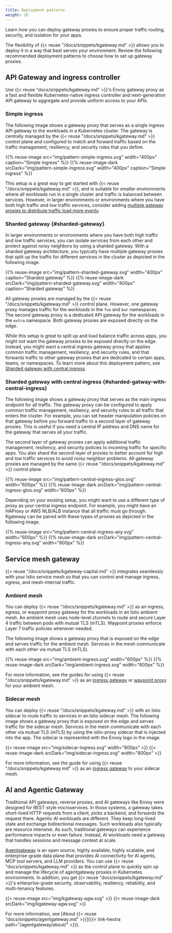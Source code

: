 ```yaml
---
title: Deployment patterns
weight: 20
---
```


Learn how you can deploy gateway proxies to ensure proper traffic routing, security, and isolation for your apps. 

The flexibility of {{< reuse "/docs/snippets/kgateway.md" >}} allows you to deploy it in a way that best serves your environment. Review the following recommended deployment patterns to choose how to set up gateway proxies.

## API Gateway and ingress controller

Use {{< reuse "docs/snippets/kgateway.md" >}}'s Envoy gateway proxy as a fast and flexible Kubernetes-native ingress controller and next-generation API gateway to aggregate and provide uniform access to your APIs. 

### Simple ingress

The following image shows a gateway proxy that serves as a single ingress API gateway to the workloads in a Kubernetes cluster. The gateway is centrally managed by the {{< reuse "/docs/snippets/kgateway.md" >}} control plane and configured to match and forward traffic based on the traffic management, resiliency, and security rules that you define. 

{{% reuse-image src="img/pattern-simple-ingress.svg" width="400px" caption="Simple ingress"  %}}
{{% reuse-image-dark srcDark="img/pattern-simple-ingress.svg" width="400px" caption="Simple ingress"  %}}

<!--Source https://app.excalidraw.com/s/AKnnsusvczX/1HkLXOmi9BF-->

This setup is a great way to get started with {{< reuse "/docs/snippets/kgateway.md" >}}, and is suitable for smaller environments where all workloads run in a single cluster and traffic is balanced between services. However, in larger environments or environments where you have both high traffic and low traffic services, consider adding [multiple gateway proxies to distribute traffic load more evenly](#sharded-gateway). 

### Sharded gateway {#sharded-gateway}

In larger environments or environments where you have both high traffic and low traffic services, you can isolate services from each other and protect against noisy neighbors by using a sharded gateway. With a sharded gateway architecture, you typically have multiple gateway proxies that split up the traffic for different services in the cluster as depicted in the following image. 

{{% reuse-image src="img/pattern-sharded-gateway.svg" width="400px" caption="Sharded gateway" %}}
{{% reuse-image-dark srcDark="img/pattern-sharded-gateway.svg" width="400px" caption="Sharded gateway" %}}

<!--Source https://app.excalidraw.com/s/AKnnsusvczX/1HkLXOmi9BF-->

All gateway proxies are managed by the {{< reuse "/docs/snippets/kgateway.md" >}} control plane. However, one gateway proxy manages traffic for the workloads in the `foo` and `bar` namespaces. The second gateway proxy is a dedicated API gateway for the workloads in the `extra` namespace. Both gateway proxies are exposed directly on the edge. 

While this setup is great to split up and load balance traffic across apps, you might not want the gateway proxies to be exposed directly on the edge. Instead, you might want a central ingress gateway proxy that applies common traffic management, resiliency, and security rules, and that forwards traffic to other gateway proxies that are dedicated to certain apps, teams, or namespaces. To learn more about this deployment pattern, see [Sharded gateway with central ingress](#sharded-gatway-with-central-ingress). 


### Sharded gateway with central ingress {#sharded-gatway-with-central-ingress}

The following image shows a gateway proxy that serves as the main ingress endpoint for all traffic. The gateway proxy can be configured to apply common traffic management, resiliency, and security rules to all traffic that enters the cluster. For example, you can set header manipulation policies on that gateway before you forward traffic to a second layer of gateway proxies. This is useful if you need a central IP address and DNS name for the gateway that serves all your traffic. 

The second layer of gateway proxies can apply additional traffic management, resiliency, and security policies to incoming traffic for specific apps. You also shard the second layer of proxies to better account for high and low traffic services to avoid noisy neighbor problems. All gateway proxies are managed by the same {{< reuse "/docs/snippets/kgateway.md" >}} control plane.

{{% reuse-image src="img/pattern-central-ingress-gloo.svg" width="600px"  %}}
{{% reuse-image-dark srcDark="img/pattern-central-ingress-gloo.svg" width="600px"  %}}

<!--Source https://app.excalidraw.com/s/AKnnsusvczX/1HkLXOmi9BF-->

Depending on your existing setup, you might want to use a different type of proxy as your central ingress endpoint. For example, you might have an HAProxy or AWS NLB/ALB instance that all traffic must go through. Kgateway can be paired with these types of proxies as depicted in the following image. 

{{% reuse-image src="img/pattern-central-ingress-any.svg" width="600px"  %}}
{{% reuse-image-dark srcDark="img/pattern-central-ingress-any.svg" width="600px"  %}}

<!--Source https://app.excalidraw.com/s/AKnnsusvczX/1HkLXOmi9BF-->

## Service mesh gateway

{{< reuse "/docs/snippets/kgateway-capital.md" >}} integrates seamlessly with your Istio service mesh so that you can control and manage ingress, egress, and mesh-internal traffic. 

### Ambient mesh

You can deploy {{< reuse "/docs/snippets/kgateway.md" >}} as an ingress, egress, or waypoint proxy gateway for the workloads in an Istio ambient mesh. An ambient mesh uses node-level ztunnels to route and secure Layer 4 traffic between pods with mutual TLS (mTLS). Waypoint proxies enforce Layer 7 traffic policies whenever needed.

The following image shows a gateway proxy that is exposed on the edge and serves traffic for the ambient mesh. Services in the mesh communicate with each other via mutual TLS (mTLS). 

{{% reuse-image src="img/ambient-ingress.svg" width="600px"  %}}
{{% reuse-image-dark srcDark="img/ambient-ingress.svg" width="600px"  %}}

<!--Source https://app.excalidraw.com/s/AKnnsusvczX/1HkLXOmi9BF-->

For more information, see the guides for using {{< reuse "/docs/snippets/kgateway.md" >}} as an [ingress gateway](../../integrations/istio/ambient/ambient-ingress/) or [waypoint proxy](../../integrations/istio/ambient/waypoint/) for your ambient mesh. 

### Sidecar mesh

You can deploy {{< reuse "/docs/snippets/kgateway.md" >}} with an Istio sidecar to route traffic to services in an Istio sidecar mesh. The following image shows a gateway proxy that is exposed on the edge and serves traffic for the sidecar mesh. Services in the mesh communicate with each other via mutual TLS (mTLS) by using the istio-proxy sidecar that is injected into the app. The sidecar is represented with the Envoy logo in the image. 

{{< reuse-image src="img/sidecar-ingress.svg" width="800px" >}}
{{< reuse-image-dark srcDark="img/sidecar-ingress.svg" width="800px" >}}

<!--Source https://app.excalidraw.com/s/AKnnsusvczX/1HkLXOmi9BF-->

For more information, see the guide for using {{< reuse "/docs/snippets/kgateway.md" >}} as an [ingress gateway](../../integrations/istio/sidecar/ingress/) to your sidecar mesh. 

## AI and Agentic Gateway

Traditional API gateways, reverse proxies, and AI gateways like Envoy were designed for REST-style microservices. In those systems, a gateway takes short-lived HTTP requests from a client, picks a backend, and forwards the request there. Agentic AI workloads are different. They keep long-lived state and exchange bidirectional messages. Such workloads also typically are resource intensive. As such, traditional gateways can experience performance impacts or even failure. Instead, AI workloads need a gateway that handles sessions and message context at scale.

[Agentgateway](https://agentgateway.dev/docs/about/introduction/) is an open source, highly available, highly scalable, and enterprise-grade data plane that provides AI connectivity for AI agents, MCP tool servers, and LLM providers. You can use {{< reuse "docs/snippets/kgateway.md" >}} as the control plane to quickly spin up and manage the lifecycle of agentgateway proxies in Kubernetes environments. In addition, you get {{< reuse "docs/snippets/kgateway.md" >}}'s enterprise-grade security, observability, resiliency, reliability, and multi-tenancy features. 

{{< reuse-image src="img/kgateway-agw.svg" >}}
{{< reuse-image-dark srcDark="img/kgateway-agw.svg" >}}

For more information, see [About {{< reuse "docs/snippets/agentgateway.md" >}}]({{< link-hextra path="/agentgateway/about/" >}}).
